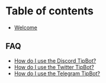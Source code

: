# Table of contents

* [Welcome](README.md)

## FAQ

* [How do I use the Discord TipBot?](faq/tipbot-discord.md)
* [How do I use the Twitter TipBot?](faq/tipbot-twitter.md)
* [How do I use the Telegram TipBot?](faq/tipbot-telegram.md)

